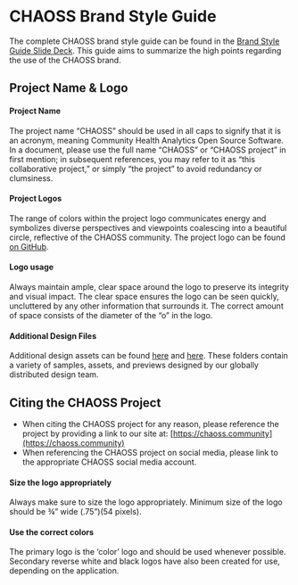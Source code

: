 # CHAOSS Brand Style Guide
The complete CHAOSS brand style guide can be found in the [Brand Style Guide Slide Deck](https://docs.google.com/presentation/d/1BZSBa4Ttji95NTPwHcVjcu-CgiuwBezd/edit#slide=id.p10).
This guide aims to summarize the high points regarding the use of the CHAOSS brand.

## Project Name & Logo

#### Project Name
The project name “CHAOSS” should be used in all caps to signify that it is an acronym, meaning Community Health Analytics Open Source Software. In a document, please use the full name “CHAOSS” or “CHAOSS project” in first mention; in subsequent references, you may refer to it as “this collaborative project,” or simply “the project” to avoid redundancy or clumsiness. 

#### Project Logos
The range of colors within the project logo communicates energy and symbolizes diverse perspectives and viewpoints coalescing into a beautiful circle, reflective of the CHAOSS community. The project logo can be found [on GitHub](https://github.com/chaoss/community/tree/main/media-and-outreach/logos).

#### Logo usage
Always maintain ample, clear space around the logo to preserve its integrity and visual impact. The clear space ensures the logo can be seen quickly, uncluttered by any other information that surrounds it. The correct amount of space consists of the diameter of the “o” in the logo.

#### Additional Design Files
Additional design assets can be found [here](https://drive.google.com/drive/folders/1Ew4EEKmX5A4-4xjgSWvX-g1NwLKM-4s6?usp=sharing) and [here](https://github.com/chaoss/community/tree/main/media-and-outreach/design-style-element). These folders contain a variety of samples, assets, and previews designed by our globally distributed design team.

## Citing the CHAOSS Project
- When citing the CHAOSS project for any reason, please reference the project by providing a link to our site at: [https://chaoss.community](https://chaoss.community)
- When referencing the CHAOSS project on social media, please link to the appropriate CHAOSS social media account.

#### Size the logo appropriately
Always make sure to size the logo appropriately. Minimum size of the logo should be ¾” wide (.75”)(54 pixels).

#### Use the correct colors
The primary logo is the ‘color’ logo and should be used whenever possible. Secondary reverse white and black logos have also been created for use, depending on the application. 
